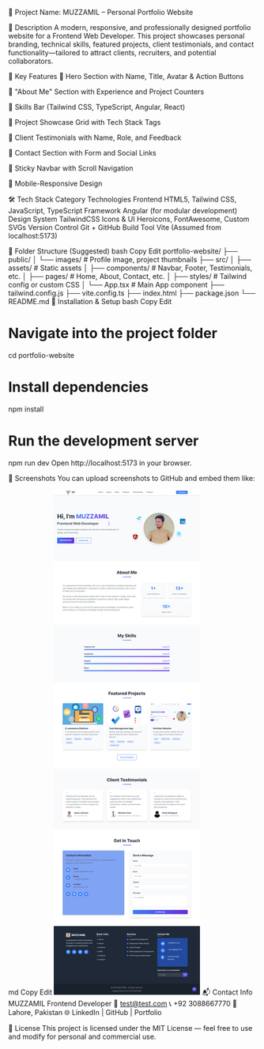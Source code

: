 📁 Project Name: MUZZAMIL – Personal Portfolio Website

📌 Description
A modern, responsive, and professionally designed portfolio website for a Frontend Web Developer. This project showcases personal branding, technical skills, featured projects, client testimonials, and contact functionality—tailored to attract clients, recruiters, and potential collaborators.

🎯 Key Features
🔹 Hero Section with Name, Title, Avatar & Action Buttons

🔹 "About Me" Section with Experience and Project Counters

🔹 Skills Bar (Tailwind CSS, TypeScript, Angular, React)

🔹 Project Showcase Grid with Tech Stack Tags

🔹 Client Testimonials with Name, Role, and Feedback

🔹 Contact Section with Form and Social Links

🔹 Sticky Navbar with Scroll Navigation

🔹 Mobile-Responsive Design

🛠️ Tech Stack
Category	Technologies
Frontend	HTML5, Tailwind CSS, JavaScript, TypeScript
Framework	Angular (for modular development)
Design System	TailwindCSS
Icons & UI	Heroicons, FontAwesome, Custom SVGs
Version Control	Git + GitHub
Build Tool	Vite (Assumed from localhost:5173)

📂 Folder Structure (Suggested)
bash
Copy
Edit
portfolio-website/
├── public/
│   └── images/           # Profile image, project thumbnails
├── src/
│   ├── assets/           # Static assets
│   ├── components/       # Navbar, Footer, Testimonials, etc.
│   ├── pages/            # Home, About, Contact, etc.
│   ├── styles/           # Tailwind config or custom CSS
│   └── App.tsx           # Main App component
├── tailwind.config.js
├── vite.config.ts
├── index.html
├── package.json
└── README.md
🔧 Installation & Setup
bash
Copy
Edit

# Navigate into the project folder
cd portfolio-website

# Install dependencies
npm install

# Run the development server
npm run dev
Open http://localhost:5173 in your browser.

📸 Screenshots
You can upload screenshots to GitHub and embed them like:

md
Copy
Edit
![Homepage Screenshot](screencapture-localhost-5173-services-2025-05-11-21_11_03.png)
📬 Contact Info
MUZZAMIL
Frontend Developer
📧 test@test.com
📞 +92 3088667770
📍 Lahore, Pakistan
🌐 LinkedIn | GitHub | Portfolio

📜 License
This project is licensed under the MIT License — feel free to use and modify for personal and commercial use.
